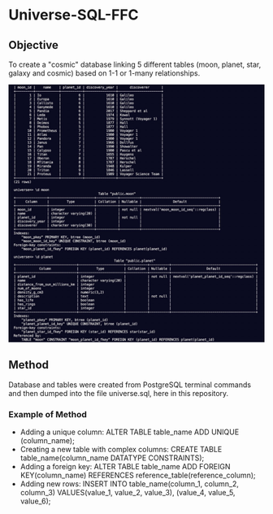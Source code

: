 # Universe-SQL-FFC

## Objective
To create a "cosmic" database linking 5 different tables (moon, planet, star, galaxy and cosmic) based on 1-1 or 1-many relationships. 

![Universe Database in the Terminal](/images/UniverseSQL.jpg)


## Method
Database and tables were created from PostgreSQL terminal commands and then dumped into the file universe.sql, here in this repository.

### Example of Method

* Adding a unique column: ALTER TABLE table_name ADD UNIQUE (column_name);
* Creating a new table with complex columns: CREATE TABLE table_name(column_name DATATYPE CONSTRAINTS);
* Adding a foreign key: ALTER TABLE table_name ADD FOREIGN KEY(column_name) REFERENCES reference_table(reference_column);
* Adding new rows: INSERT INTO table_name(column_1, column_2, column_3) VALUES(value_1, value_2, value_3), (value_4, value_5, value_6);
